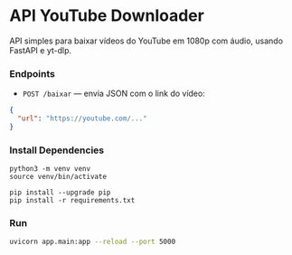 # API YouTube Downloader

API simples para baixar vídeos do YouTube em 1080p com áudio, usando FastAPI e yt-dlp.

### Endpoints

- `POST /baixar` — envia JSON com o link do vídeo:
```json
{
  "url": "https://youtube.com/..."
}
```
### Install Dependencies
```
python3 -m venv venv
source venv/bin/activate

pip install --upgrade pip
pip install -r requirements.txt

```

### Run
```bash
uvicorn app.main:app --reload --port 5000
```